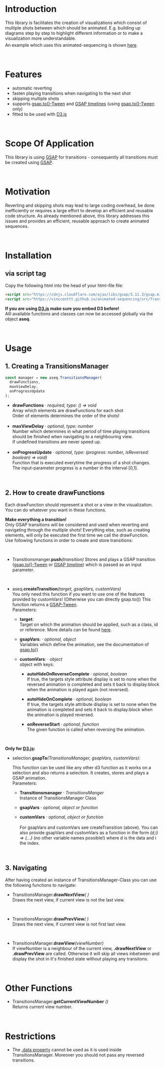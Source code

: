 # **Introduction**

This library is facilitates the creation of visualizations which consist of multiple shots between which should be animated. E.g. building up diagrams step by step to highlight different information or to make a visualization more understandable.
<br style='display:block; content: ""; margin-top:5px'/>
An example which uses this animated-sequencing is shown [here](https://vinccenttt.github.io/anomalies/).

<br/>

# **Features**

- automatic reverting
- fasten playing transitions when navigating to the next shot
- skipping multiple shots
- supports [gsap.to()-Tween](<https://greensock.com/docs/v3/GSAP/gsap.to()>) and [GSAP timelines](https://greensock.com/docs/v3/GSAP/Timeline) (using [gsap.to()-Tween](<https://greensock.com/docs/v3/GSAP/gsap.to()>) only)
- fitted to be used with [D3.js](https://d3js.org/)

<br/>

# **Scope Of Application**

This library is using [GSAP](https://greensock.com/) for transitions - consequently all transitions must be created using [GSAP](https://greensock.com/).

<br/>

# **Motivation**

Reverting and skipping shots may lead to large coding overhead, be done inefficiently or requires a large effort to develop an efficient and reusable code structure. As already mentioned above, this library addresses this issues and provides an efficient, reusable approach to create animated sequences.

<br/>

# **Installation**

## via script tag

Copy the following html into the head of your html-file file:

```html
<script src="https://cdnjs.cloudflare.com/ajax/libs/gsap/3.11.3/gsap.min.js"></script>
<script src="https://vinccenttt.github.io/animated-sequencing/src/TransitionsManager.js"></script>
```

**If you are using [D3.js](https://d3js.org/) make sure you embed D3 before!**  
Alll available functions and classes can now be accessed globally via the object **aseq**.

<br/>

# **Usage**

## 1. Creating a TransitionsManager

```js
const manager = new aseq.TransitionsManager(
  drawFunctions,
  maxViewDelay,
  onProgressUpdate
);
```

- **drawFunctions** · _required, type: () => void_  
  Array which elements are drawFunctions for each shot  
  Order of elements determines the order of the shots!  
  <br/>
- **maxViewDelay** · _optional, type: number_  
  Number which determines in what period of time playing transitions should be finished when navigating to a neighbouring view.  
  If undefined transitions are never speed up.  
  <br/>
- **onProgressUpdate** · _optional, type: (progress: number, isReversed: boolean) => void)_  
  Function that is executed everytime the progress of a shot changes.  
  The input-parameter progress is a number in the interval [0,1].

<br/>

## 2. How to create drawFunctions

Each drawFunction should represent a shot or a view in the visualization. You can do whatever you want in these functions.

**Make everything a transition!**  
 Only GSAP transitions will be considered and used when reverting and navigating through the multiple shots! Everything else, such as creating elements, will only be executed the first time we call the drawFunction.  
Use following functions in order to create and store transitions:

<br/>

- Transitionsmanger.**push**_(transition)_
  Stores and plays a GSAP transition ([gsap.to()-Tween](<https://greensock.com/docs/v3/GSAP/gsap.to()>) or [GSAP timeline](https://greensock.com/docs/v3/GSAP/Timeline)) which is passed as an input parameter.

<br/>

- aseq.**createTransition**_(target, gsapVars, customVars)_  
  You only need this function if you want to use one of the features provided by customVars! (Otherwise you can directly gsap.to()) This function returns a [GSAP-Tween](https://greensock.com/docs/v3/GSAP/Tween).  
  Parameters:

    - **target**:  
    Target on which the animation should be applied, such as a class, id or reference. More details can be found [here](<https://greensock.com/docs/v3/GSAP/gsap.to()>).
        
    - **gsapVars**: · _optional, object_  
    Variables which define the animation, see the documentation of [gsap.to()](<https://greensock.com/docs/v3/GSAP/gsap.to()>)
    - **customVars**: · _object_  
    object with keys:

        - **autoHideOnReverseComplete** · _opional, boolean_  
            If true, the targets style attribute display is set to none when the reversed animation is completed and sets it back to display:block when the animation is played again (not reversed).

        - **autoHideOnComplete** · _optional, boolean_  
            If true, the targets style attribute display is set to none when the animation is completed and sets it back to display:block when the animation is played reversed.

        - **onReverseStart** · _optional, function_  
            The given function is called when reversing the animation.

<br/>

**Only for [D3.js](https://d3js.org/):**

- selection.**gsapTo**_(TransitionsManager, gsapVars, customVars)_:

  This function can be used like any other d3 function as it works on a selection and also returns a selection. It creates, stores and plays a GSAP animation.  
   Parameters:

  - **Transitionsmanager** · _TransitionsManger_  
    Instance of TransitionsManager Class

  - **gsapVars** · _optional, object or function_

  - **customVars** · _optional, object or function_
    <br/>  
    For gsapVars and customVars see createTransition (above). You can also provide gsapVars and customVars as a function in the form _(d,i) => {...}_ (no other variable names possible!) where d is the data and i the index.

<br/>

## 3. Navigating

After having created an instance of TransitionsManager-Class you can use the following functions to navigate:

- TransitionsManager.**drawNextView**_( )_  
  Draws the next view, if current view is not the last view.

<br/>

- TransitionsManager.**drawPrevView**_( )_  
  Draws the next view, if current view is not first last view.

<br/>

- TransitionsManager.**drawView**_(viewNumber)_  
   If viewNumber is a neighbour of the current view, **.drawNextView** or **.drawPrevView** are called. Otherwise it will skip all views inbetween and display the shot in it's finished state without playing any transitons.

<br/>

# Other Functions

- TransitionsManager.**getCurrentViewNumber** *()*  
  Returns current view number.

<br/>

# Restrictions

- The [.data property](https://greensock.com/docs/v3/GSAP/Tween/data) cannot be used as it is used inside TransitionsManager. Moreover you should not pass any reversed transitions.
